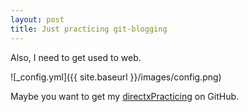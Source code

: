 ```yaml
---
layout: post
title: Just practicing git-blogging
---
```


Also, I need to get used to web.

![_config.yml]({{ site.baseurl }}/images/config.png)

Maybe you want to get my [directxPracticing](https://github.com/JaeKwang-Cho/ShaderPractice) on GitHub.